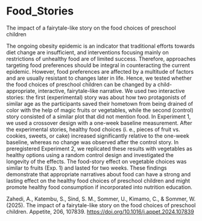 # Food_Stories

The impact of a fairytale-like story on the 
food choices of preschool children

The ongoing obesity epidemic is an indicator that traditional 
efforts towards diet change are insufficient, and interventions
focusing mainly on restrictions of unhealthy food are of limited 
success. Therefore, approaches targeting food preferences should 
be integral in counteracting the current epidemic. However, 
food preferences are affected by a multitude of factors and 
are usually resistant to changes later in life. Hence, we 
tested whether the food choices of preschool children can be 
changed by a child-appropriate, interactive, fairytale-like 
narrative. We used two interactive stories: the first (experimental) 
story was about how two protagonists of similar age as the 
participants saved their hometown from being drained of color 
with the help of magic fruits or vegetables, while the 
second (control) story consisted of a similar plot that 
did not mention food. In Experiment 1, we used a crossover 
design with a one-week baseline measurement. After the experimental 
stories, healthy food choices (i. e., pieces of fruit vs. cookies, 
sweets, or cake) increased significantly relative to the one-week 
baseline, whereas no change was observed after the control story. 
In preregistered Experiment 2, we replicated these results with 
vegetables as healthy options using a random control design and 
investigated the longevity of the effects. The food-story effect 
on vegetable choices was similar to fruits (Exp. 1) and lasted for 
two weeks. These findings demonstrate that appropriate narratives 
about food can have a strong and lasting effect on the healthy 
food choices of preschool children and might promote healthy food 
consumption if incorporated into nutrition education.

Zahedi, A., Katembu, S., Sind, S. M., Sommer, U., 
Kimamo, C., & Sommer, W. (2025). 
The impact of a fairytale-like story on the food 
choices of preschool children. Appetite, 206, 107839. 
https://doi.org/10.1016/j.appet.2024.107839 
